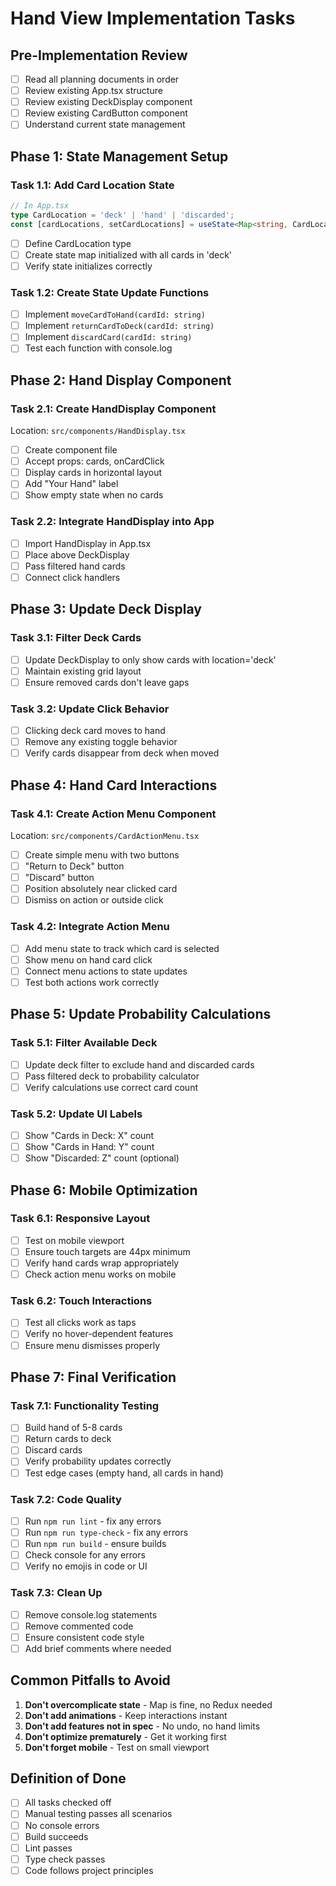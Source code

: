 # Hand View Implementation Tasks

## Pre-Implementation Review
- [ ] Read all planning documents in order
- [ ] Review existing App.tsx structure
- [ ] Review existing DeckDisplay component
- [ ] Review existing CardButton component
- [ ] Understand current state management

## Phase 1: State Management Setup

### Task 1.1: Add Card Location State
```typescript
// In App.tsx
type CardLocation = 'deck' | 'hand' | 'discarded';
const [cardLocations, setCardLocations] = useState<Map<string, CardLocation>>();
```
- [ ] Define CardLocation type
- [ ] Create state map initialized with all cards in 'deck'
- [ ] Verify state initializes correctly

### Task 1.2: Create State Update Functions
- [ ] Implement `moveCardToHand(cardId: string)`
- [ ] Implement `returnCardToDeck(cardId: string)`
- [ ] Implement `discardCard(cardId: string)`
- [ ] Test each function with console.log

## Phase 2: Hand Display Component

### Task 2.1: Create HandDisplay Component
Location: `src/components/HandDisplay.tsx`
- [ ] Create component file
- [ ] Accept props: cards, onCardClick
- [ ] Display cards in horizontal layout
- [ ] Add "Your Hand" label
- [ ] Show empty state when no cards

### Task 2.2: Integrate HandDisplay into App
- [ ] Import HandDisplay in App.tsx
- [ ] Place above DeckDisplay
- [ ] Pass filtered hand cards
- [ ] Connect click handlers

## Phase 3: Update Deck Display

### Task 3.1: Filter Deck Cards
- [ ] Update DeckDisplay to only show cards with location='deck'
- [ ] Maintain existing grid layout
- [ ] Ensure removed cards don't leave gaps

### Task 3.2: Update Click Behavior
- [ ] Clicking deck card moves to hand
- [ ] Remove any existing toggle behavior
- [ ] Verify cards disappear from deck when moved

## Phase 4: Hand Card Interactions

### Task 4.1: Create Action Menu Component
Location: `src/components/CardActionMenu.tsx`
- [ ] Create simple menu with two buttons
- [ ] "Return to Deck" button
- [ ] "Discard" button
- [ ] Position absolutely near clicked card
- [ ] Dismiss on action or outside click

### Task 4.2: Integrate Action Menu
- [ ] Add menu state to track which card is selected
- [ ] Show menu on hand card click
- [ ] Connect menu actions to state updates
- [ ] Test both actions work correctly

## Phase 5: Update Probability Calculations

### Task 5.1: Filter Available Deck
- [ ] Update deck filter to exclude hand and discarded cards
- [ ] Pass filtered deck to probability calculator
- [ ] Verify calculations use correct card count

### Task 5.2: Update UI Labels
- [ ] Show "Cards in Deck: X" count
- [ ] Show "Cards in Hand: Y" count
- [ ] Show "Discarded: Z" count (optional)

## Phase 6: Mobile Optimization

### Task 6.1: Responsive Layout
- [ ] Test on mobile viewport
- [ ] Ensure touch targets are 44px minimum
- [ ] Verify hand cards wrap appropriately
- [ ] Check action menu works on mobile

### Task 6.2: Touch Interactions
- [ ] Test all clicks work as taps
- [ ] Verify no hover-dependent features
- [ ] Ensure menu dismisses properly

## Phase 7: Final Verification

### Task 7.1: Functionality Testing
- [ ] Build hand of 5-8 cards
- [ ] Return cards to deck
- [ ] Discard cards
- [ ] Verify probability updates correctly
- [ ] Test edge cases (empty hand, all cards in hand)

### Task 7.2: Code Quality
- [ ] Run `npm run lint` - fix any errors
- [ ] Run `npm run type-check` - fix any errors
- [ ] Run `npm run build` - ensure builds
- [ ] Check console for any errors
- [ ] Verify no emojis in code or UI

### Task 7.3: Clean Up
- [ ] Remove console.log statements
- [ ] Remove commented code
- [ ] Ensure consistent code style
- [ ] Add brief comments where needed

## Common Pitfalls to Avoid

1. **Don't overcomplicate state** - Map is fine, no Redux needed
2. **Don't add animations** - Keep interactions instant
3. **Don't add features not in spec** - No undo, no hand limits
4. **Don't optimize prematurely** - Get it working first
5. **Don't forget mobile** - Test on small viewport

## Definition of Done

- [ ] All tasks checked off
- [ ] Manual testing passes all scenarios
- [ ] No console errors
- [ ] Build succeeds
- [ ] Lint passes
- [ ] Type check passes
- [ ] Code follows project principles